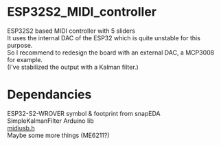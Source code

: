 # ESP32S2_MIDI_controller
ESP32S2 based MIDI controller with 5 sliders  
It uses the internal DAC of the ESP32 which is quite unstable for this purpose.   
So I recommend to redesign the board with an external DAC, a MCP3008 for example.   
(I've stabilized the output with a Kalman filter.)  

# Dependancies
ESP32-S2-WROVER symbol & footprint from snapEDA  
SimpleKalmanFilter Arduino lib  
[midiusb.h](https://github.com/chegewara/EspTinyUSB)  
Maybe some more things (ME6211?)

